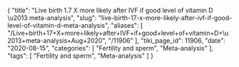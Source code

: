 {
    "title": "Live birth 1.7 X more likely after IVF if good level of vitamin D \u2013 meta-analysis",
    "slug": "live-birth-17-x-more-likely-after-ivf-if-good-level-of-vitamin-d-meta-analysis",
    "aliases": [
        "/Live+birth+17+X+more+likely+after+IVF+if+good+level+of+vitamin+D+\u2013+meta-analysis+Aug+2020",
        "/11906"
    ],
    "tiki_page_id": 11906,
    "date": "2020-08-15",
    "categories": [
        "Fertility and sperm",
        "Meta-analysis"
    ],
    "tags": [
        "Fertility and sperm",
        "Meta-analysis"
    ]
}